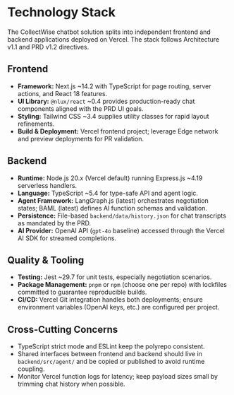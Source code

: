 # Technology Stack

The CollectWise chatbot solution splits into independent frontend and backend applications deployed on Vercel. The stack follows Architecture v1.1 and PRD v1.2 directives.

## Frontend
- **Framework:** Next.js ~14.2 with TypeScript for page routing, server actions, and React 18 features.
- **UI Library:** `@nlux/react` ~0.4 provides production-ready chat components aligned with the PRD UI goals.
- **Styling:** Tailwind CSS ~3.4 supplies utility classes for rapid layout refinements.
- **Build & Deployment:** Vercel frontend project; leverage Edge network and preview deployments for PR validation.

## Backend
- **Runtime:** Node.js 20.x (Vercel default) running Express.js ~4.19 serverless handlers.
- **Language:** TypeScript ~5.4 for type-safe API and agent logic.
- **Agent Framework:** LangGraph.js (latest) orchestrates negotiation states; BAML (latest) defines AI function schemas and validation.
- **Persistence:** File-based `backend/data/history.json` for chat transcripts as mandated by the PRD.
- **AI Provider:** OpenAI API (`gpt-4o` baseline) accessed through the Vercel AI SDK for streamed completions.

## Quality & Tooling
- **Testing:** Jest ~29.7 for unit tests, especially negotiation scenarios.
- **Package Management:** `pnpm` or `npm` (choose one per repo) with lockfiles committed to guarantee reproducible builds.
- **CI/CD:** Vercel Git integration handles both deployments; ensure environment variables (OpenAI keys, etc.) are configured per project.

## Cross-Cutting Concerns
- TypeScript strict mode and ESLint keep the polyrepo consistent.
- Shared interfaces between frontend and backend should live in `backend/src/agent/` and be copied or published to avoid runtime coupling.
- Monitor Vercel function logs for latency; keep payload sizes small by trimming chat history when possible.
